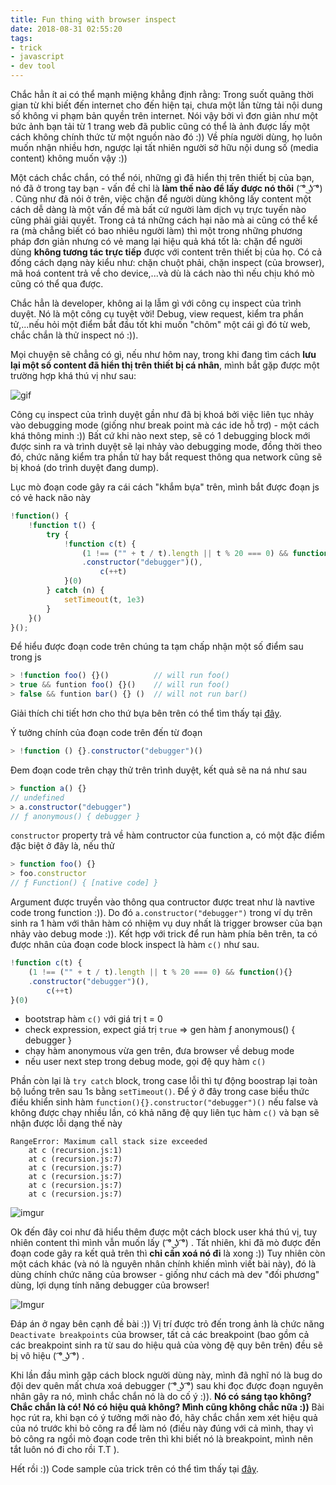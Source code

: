 ```yaml
---
title: Fun thing with browser inspect
date: 2018-08-31 02:55:20
tags:
- trick
- javascript
- dev tool
---
```


Chắc hẳn ít ai có thể mạnh miệng khẳng định rằng: Trong suốt quãng thời gian từ khi biết đến internet cho đến hiện tại, chưa một lần từng tải nội dung số không vi phạm bản quyền trên internet. Nói vậy bởi vì đơn giản như một bức ảnh bạn tải từ 1 trang web đã public cũng có thể là ảnh được lấy một cách không chính thức từ một nguồn nào đó :)) Về phía người dùng, họ luôn muốn nhận nhiều hơn, ngược lại tất nhiên người sở hữu nội dung số (media content) không muốn vậy :))

<!-- more -->

Một cách chắc chắn, có thể nói, những gì đã hiển thị trên thiết bị của bạn, nó đã ở trong tay bạn - vấn đề chỉ là __làm thế nào để lấy được nó thôi__ ( ͡° ͜ʖ ͡°) . Cũng như đã nói ở trên, việc chặn để người dùng không lấy content một cách dễ dàng là một vấn đề mà bất cứ người làm dịch vụ trực tuyến nào cũng phải giải quyết. Trong cả tá những cách hại não mà ai cũng có thể kể ra (mà chẳng biết có bao nhiêu người làm) thì một trong những phương pháp đơn giản nhưng có vẻ mang lại hiệu quả khá tốt là: chặn để người dùng __không tương tác trực tiếp__ được với content trên thiết bị của họ. Có cả đống cách dạng này kiểu như: chặn chuột phải, chặn inspect (của browser), mã hoá content trả về cho device,...và dù là cách nào thì nếu chịu khó mò cũng có thể qua được.

Chắc hẳn là developer, không ai lạ lẫm gì với công cụ inspect của trình duyệt. Nó là một công cụ tuyệt vời! Debug, view request, kiểm tra phần tử,...nếu hỏi một điểm bắt đầu tốt khi muốn "chôm" một cái gì đó từ web, chắc chắn là thử inspect nó :)).

Mọi chuyện sẽ chẳng có gì, nếu như hôm nay, trong khi đang tìm cách __lưu lại một số content đã hiển thị trên thiết bị cá nhân__, mình bắt gặp được một trường hợp khá thú vị như sau:

![gif](https://thumbs.gfycat.com/DistantKindlyCub-size_restricted.gif)

Công cụ inspect của trình duyệt gần như đã bị khoá bởi việc liên tục nhảy vào debugging mode (giống như break point mà các ide hỗ trợ) - một cách khá thông minh :)) Bất cứ khi nào next step, sẽ có 1 debugging block mới được sinh ra và trình duyệt sẽ lại nhảy vào debugging mode, đồng thời theo đó, chức năng kiểm tra phần tử hay bắt request thông qua network cũng sẽ bị khoá (do trình duyệt đang dump).

Lục mò đoạn code gây ra cái cách "khắm bựa" trên, mình bắt được đoạn js có vẻ hack não này

```javascript
!function() {
    !function t() {
        try {
            !function c(t) {
                (1 !== ("" + t / t).length || t % 20 === 0) && function(){}
                .constructor("debugger")(),
                    c(++t)
            }(0)
        } catch (n) {
            setTimeout(t, 1e3)
        }
    }()
}();
```

Để hiểu được đoạn code trên chúng ta tạm chấp nhận một số điểm sau trong js

```javascript
> !function foo() {}()          // will run foo()
> true && funtion foo() {}()    // will run foo()
> false && funtion bar() {} ()  // will not run bar()
```

Giải thích chi tiết hơn cho thứ bựa bên trên có thể tìm thấy tại [đây](https://stackoverflow.com/questions/3755606/what-does-the-exclamation-mark-do-before-the-function). 

Ý tưởng chính của đoạn code trên đến từ đoạn

```javascript
> !function () {}.constructor("debugger")()
```

Đem đoạn code trên chạy thử trên trình duyệt, kết quả sẽ na ná như sau

```javascript
> function a() {}
// undefined
> a.constructor("debugger")
// ƒ anonymous() { debugger }
```

`constructor` property trả về hàm contructor của function a, có một đặc điểm đặc biệt ở đây là, nếu thử 

```javascript
> function foo() {}
> foo.constructor
// ƒ Function() { [native code] }
```

Argument được truyền vào thông qua contructor được treat như là navtive code trong function :)). Do đó `a.constructor("debugger")` trong ví dụ trên sinh ra 1 hàm với thân hàm có nhiệm vụ duy nhất là trigger browser của bạn nhảy vào debug mode :)). Kết hợp với trick để run hàm phía bên trên, ta có được nhân của đoạn code block inspect là hàm `c()` như sau.

```javascript
!function c(t) {
    (1 !== ("" + t / t).length || t % 20 === 0) && function(){}
    .constructor("debugger")(),
        c(++t)
}(0)
```

- bootstrap hàm `c()` với giá trị t = 0
- check expression, expect giá trị `true` => gen hàm ƒ anonymous() { debugger }
- chạy hàm anonymous vừa gen trên, đưa browser về debug mode
- nếu user next step trong debug mode, gọi đệ quy hàm `c()`

Phần còn lại là `try catch` block, trong case lỗi thì tự động boostrap lại toàn bộ luồng trên sau 1s bằng `setTimeout()`. Để ý ở đây trong case biểu thức điều khiển sinh hàm `function(){}.constructor("debugger")()` nếu false và không được chạy nhiều lần, có khả năng đệ quy liên tục hàm `c()` và bạn sẽ nhận được lỗi dạng thế này

```
RangeError: Maximum call stack size exceeded
    at c (recursion.js:1)
    at c (recursion.js:7)
    at c (recursion.js:7)
    at c (recursion.js:7)
    at c (recursion.js:7)
    at c (recursion.js:7)
```

![imgur](https://i.imgur.com/Yixr3jv.gif)

Ok đến đây coi như đã hiểu thêm được một cách block user khá thú vị, tuy nhiên content thì mình vẫn muốn lấy ( ͡° ͜ʖ ͡°) . Tất nhiên, khi đã mò được đến đoạn code gây ra kết quả trên thì __chỉ cần xoá nó đi__ là xong :)) Tuy nhiên còn một cách khác (và nó là nguyên nhân chính khiến mình viết bài này), đó là dùng chính chức năng của browser - giống như cách mà dev "đối phương" dùng, lợi dụng tính năng debugger của browser!

![Imgur](https://i.imgur.com/vylppVW.png)

Đáp án ở ngay bên cạnh đề bài :)) Vị trí được trỏ đến trong ảnh là chức năng `Deactivate breakpoints` của browser, tất cả các breakpoint (bao gồm cả các breakpoint sinh ra từ sau do hiệu quả của vòng đệ quy bên trên) đều sẽ bị vô hiệu ( ͡° ͜ʖ ͡°) .

Khi lần đầu mình gặp cách block người dùng này, mình đã nghĩ nó là bug do đội dev quên mất chưa xoá debugger ( ͡° ͜ʖ ͡°) sau khi đọc được đoạn nguyên nhân gây ra nó, mình chắc chắn nó là do cố ý :)). __Nó có sáng tạo không? Chắc chắn là có! Nó có hiệu quả không? Mình cũng không chắc nữa :))__ Bài học rút ra, khi bạn có ý tưởng mới nào đó, hãy chắc chắn xem xét hiệu quả của nó trước khi bỏ công ra để làm nó (điều này đúng với cả mình, thay vì bỏ công ra ngồi mò đoạn code trên thì khi biết nó là breakpoint, mình nên tắt luôn nó đi cho rồi T.T ).

Hết rồi :)) Code sample của trick trên có thể tìm thấy tại [đây](https://github.com/khanhtc1202/tricks/tree/master/block).